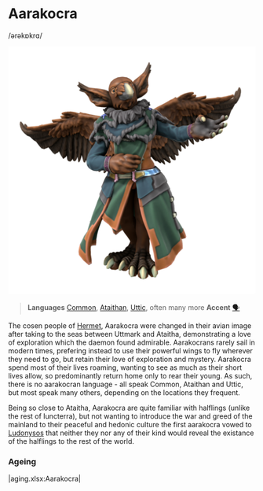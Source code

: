 # Aarakocra
/ərəkɒkrɑ/

![](aarakocra.png)

> **Languages** [Common](/lore/languages/common), [Ataithan](/lore/languages/ataithan), [Uttic](/lore/languages/uttic), often many more
> **Accent** [🗣️](https://www.dialectsarchive.com/scotland-6)

The cosen people of [Hermet](/lore/cosmology/daemons/seraphim/hermet), Aarakocra were changed in their avian image after taking to the seas between Uttmark and Ataitha, demonstrating a love of exploration which the daemon found admirable. Aarakocrans rarely sail in modern times, prefering instead to use their powerful wings to fly wherever they need to go, but retain their love of exploration and mystery. Aarakocra spend most of their lives roaming, wanting to see as much as their short lives allow, so predominantly return home only to rear their young. As such, there is no aarakocran language - all speak Common, Ataithan and Uttic, but most speak many others, depending on the locations they frequent.

Being so close to Ataitha, Aarakocra are quite familiar with halflings (unlike the rest of Iuncterra), but not wanting to introduce the war and greed of the mainland to their peaceful and hedonic culture the first aarakocra vowed to [Ludonysos](/lore/cosmology/daemons/Seraphim/ludonysos) that neither they nor any of their kind would reveal the existance of the halflings to the rest of the world.

### Ageing

|aging.xlsx:Aarakocra|